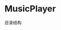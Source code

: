 <!--
 * @Author: wu mengjie
 * @Date: 2020-06-13 23:57:34
 * @LastEditTime: 2022-01-21 19:50:23
 * @LastEditors: Please set LastEditors
 * @Description: 打开koroFileHeader查看配置 进行设置: https://github.com/OBKoro1/koro1FileHeader/wiki/%E9%85%8D%E7%BD%AE
 * @FilePath: /wu/music/README.md
-->
# MusicPlayer

目录结构

